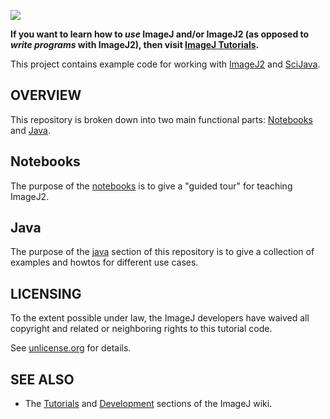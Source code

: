 [![](https://github.com/imagej/tutorials/actions/workflows/build-main.yml/badge.svg)](https://github.com/imagej/tutorials/actions/workflows/build-main.yml)

**If you want to learn how to *use* ImageJ and/or ImageJ2 (as opposed to *write programs* with ImageJ2), then visit [ImageJ Tutorials](https://imagej.net/tutorials).**

This project contains example code for working with
[ImageJ2](https://imagej.net/software/imagej2) and [SciJava](https://imagej.net/libs/scijava).

OVERVIEW
--------

This repository is broken down into two main functional parts: [Notebooks](#notebooks) and [Java](#java).

## Notebooks
The purpose of the [notebooks](notebooks) is to give a "guided tour" for teaching ImageJ2.

## Java
The purpose of the [java](java) section of this repository is to give a collection of examples and howtos for different use cases.

LICENSING
---------

To the extent possible under law, the ImageJ developers have waived
all copyright and related or neighboring rights to this tutorial code.

See [unlicense.org](https://unlicense.org/) for details.


SEE ALSO
--------

* The [Tutorials](https://imagej.net/tutorials) and [Development](https://imagej.net/develop) sections of the ImageJ wiki.
